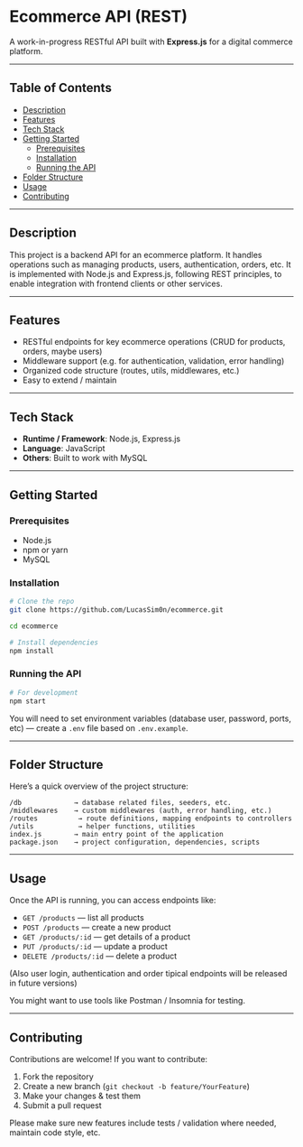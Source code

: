 # Ecommerce API (REST)

A work-in-progress RESTful API built with **Express.js** for a digital commerce platform.

---

## Table of Contents

- [Description](#description)  
- [Features](#features)  
- [Tech Stack](#tech-stack)  
- [Getting Started](#getting-started)  
  - [Prerequisites](#prerequisites)  
  - [Installation](#installation)  
  - [Running the API](#running-the-api)  
- [Folder Structure](#folder-structure)  
- [Usage](#usage)  
- [Contributing](#contributing)  

---

## Description

This project is a backend API for an ecommerce platform. It handles operations such as managing products, users, authentication, orders, etc. It is implemented with Node.js and Express.js, following REST principles, to enable integration with frontend clients or other services.

---

## Features

- RESTful endpoints for key ecommerce operations (CRUD for products, orders, maybe users)  
- Middleware support (e.g. for authentication, validation, error handling)  
- Organized code structure (routes, utils, middlewares, etc.)  
- Easy to extend / maintain  

---

## Tech Stack

- **Runtime / Framework**: Node.js, Express.js
- **Language**: JavaScript  
- **Others**: Built to work with MySQL

---

## Getting Started

### Prerequisites

- Node.js
- npm or yarn  
- MySQL

### Installation

```bash
# Clone the repo
git clone https://github.com/LucasSim0n/ecommerce.git

cd ecommerce

# Install dependencies
npm install
```

### Running the API

```bash
# For development
npm start
```

You will need to set environment variables (database user, password, ports, etc) — create a `.env` file based on `.env.example`.

---

## Folder Structure

Here’s a quick overview of the project structure:

```
/db             → database related files, seeders, etc.
/middlewares    → custom middlewares (auth, error handling, etc.)
/routes          → route definitions, mapping endpoints to controllers
/utils           → helper functions, utilities
index.js        → main entry point of the application
package.json    → project configuration, dependencies, scripts
```

---

## Usage

Once the API is running, you can access endpoints like:

- `GET /products` — list all products  
- `POST /products` — create a new product  
- `GET /products/:id` — get details of a product  
- `PUT /products/:id` — update a product  
- `DELETE /products/:id` — delete a product  

(Also user login, authentication and order tipical endpoints will be released in future versions)

You might want to use tools like Postman / Insomnia for testing.

---

## Contributing

Contributions are welcome! If you want to contribute:

1. Fork the repository  
2. Create a new branch (`git checkout -b feature/YourFeature`)  
3. Make your changes & test them  
4. Submit a pull request  

Please make sure new features include tests / validation where needed, maintain code style, etc.
